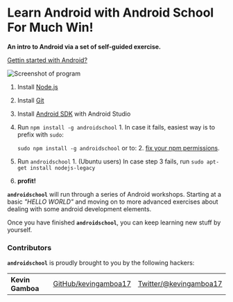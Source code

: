 # Learn Android with **Android School** For Much Win!

**An intro to Android via a set of self-guided exercise.**

[Gettin started with Android?](https://developer.android.com/training/index.html)



![Screenshot of program]()

  1. Install [Node.js](http://nodejs.org/)
  2. Install [Git](https://git-scm.com/)
  3. Install [Android SDK](https://developer.android.com/studio/index.html?hl=es-419) with Android Studio
  2. Run `npm install -g androidschool`
    1. In case it fails, easiest way is to prefix with `sudo`:

        `sudo npm install -g androidschool` or to:
    2. [fix your npm permissions](https://docs.npmjs.com/getting-started/fixing-npm-permissions).
  3. Run `androidschool`
    1. (Ubuntu users) In case step 3 fails, run `sudo apt-get install nodejs-legacy`
  4. **profit!**

<b><code>androidschool</code></b> will run through a series of Android workshops. Starting at a basic *"HELLO WORLD"* and moving on to more advanced exercises about dealing with some android development elements.

Once you have finished <b><code>androidschool</code></b>, you can keep learning new stuff by yourself.

### Contributors

<b><code>androidschool</code></b> is proudly brought to you by the following hackers:

<table><tbody>
<tr><th align="left">Kevin Gamboa</th><td><a href="https://github.com/kevingamboa17">GitHub/kevingamboa17</a></td><td><a href="http://twitter.com/kevingamboa17">Twitter/@kevingamboa17</a></td></tr>

</tbody></table>

